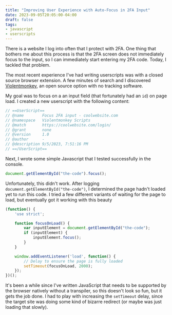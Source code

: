 ```yaml
---
title: "Improving User Experience with Auto-Focus in 2FA Input"
date: 2023-09-05T20:05:00-04:00
draft: false
tags:
- javascript
- userscripts
---
```


There is a website I log into often that I protect with 2FA.
One thing that bothers me about this process is that the 2FA screen does not immediately focus to the input, so I can immediately start entering my 2FA code.
Today, I tackled that problem.

The most recent experience I've had writing userscripts was with a closed source browser extension.
A few minutes of search and I discovered [Violentmonkey](https://github.com/violentmonkey/violentmonkey), an open source option with no tracking software.

My goal was to focus on a an input field (that fortunately had an `id`) on page load.
I created a new userscript with the following content:

```js
// ==UserScript==
// @name        Focus 2FA input - coolwebsite.com
// @namespace   Violentmonkey Scripts
// @match       https://coolwebsite.com/login/
// @grant       none
// @version     1.0
// @author      -
// @description 9/5/2023, 7:51:16 PM
// ==/UserScript==
```

Next, I wrote some simple Javascript that I tested successfully in the console.

```js
document.getElementById("the-code").focus();
```

Unfortunately, this didn't work.
After logging `document.getElementById("the-code")`, I determined the page hadn't loaded yet to run this code.
I tried a few different variants of waiting for the page to load, but eventually got it working with this beauty

```js
(function() {
    'use strict';

    function focusOnLoad() {
        var inputElement = document.getElementById("the-code");
        if (inputElement) {
            inputElement.focus();
        }
    }

    window.addEventListener('load', function() {
        // Delay to ensure the page is fully loaded
        setTimeout(focusOnLoad, 2000);
    });
})();
```

It's been a while since I've written JavaScript that needs to be supported by the browser natively without a transpiler, so this doesn't look so fun, but it gets the job done.
I had to play with increasing the `setTimeout` delay, since the target site was doing some kind of bizarre redirect (or maybe was just loading that slowly).
